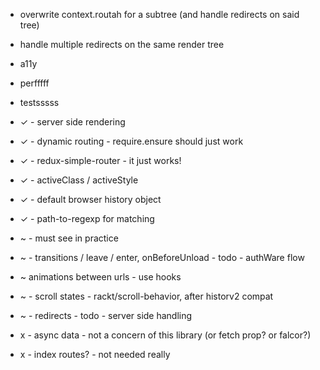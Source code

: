 
- overwrite context.routah for a subtree (and handle redirects on said tree)
- handle multiple redirects on the same render tree
- a11y
- perfffff
- testsssss

- ✓ - server side rendering
- ✓ - dynamic routing - require.ensure should just work
- ✓ - redux-simple-router - it just works!
- ✓ - activeClass / activeStyle
- ✓ - default browser history object
- ✓ - path-to-regexp for matching
- ~ <NotFound/> - must see in practice
- ~ - transitions / leave / enter, onBeforeUnload - todo - authWare flow
- ~ animations between urls - use hooks
- ~ - scroll states - rackt/scroll-behavior, after historv2 compat
- ~ - redirects - todo - server side handling
- x - async data - not a concern of this library (or fetch prop? or falcor?)
- x - index routes? - not needed really
